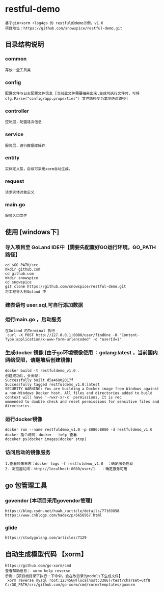# restful-demo
    基于gin+xorm +log4go 的 restful的demo示例，v1.0
    项目地址：https://github.com/snowspice/restful-demo.git
## 目录结构说明
### common
    存放一些工具类
### config
    配置文件与日志配置文件信息 [当前此文件需要抽离出来,生成可执行文件时，可将cfg.Parse("config/app.properties") 文件路径变为本地绝对路径]
### controller
    控制层，配置路由信息
### service
    服务层，进行数据库操作
### entity
    实体定义层，后续可采用xorm自动生成。
### request
    请求实体对象定义
### main.go
    服务入口文件
## 使用 [windows下]
### 导入项目至 GoLand IDE中【需要先配置好GO运行环境，GO_PATH路径】
    cd $GO_PATH/src
    mkdir github.com
    cd github.com
    mkdir snowspice
    cd snowspice
    git clone https://github.com/snowspice/restful-demo.git
    将工程导入到Goland 中
### 建表语句 user.sql,可自行添加数据
### 运行main.go ，启动服务
    在Goland 的Terminal 执行
     curl -X POST http://127.0.0.1:8080/user/findOne -H "Content-Type:application/x-www-form-urlencoded" -d "userId=1"

### 生成docker 镜像 [由于go环境镜像使用 ：golang:latest ，当前国内网络受限，请翻墙后创建镜像]
    docker build -t restfuldemo_v1.0 .
    创建成功后，会出现：
    Successfully built d5a46802017f
    Successfully tagged restfuldemo_v1.0:latest
    SECURITY WARNING: You are building a Docker image from Windows against a non-Windows Docker host. All files and directories added to build context will have '-rwxr-xr-x' permissions. It is rec
    ommended to double check and reset permissions for sensitive files and directories.

### 运行docker镜像
    docker run --name restfuldemo_v1.0 -p 8080:8080 -d restfuldemo_v1.0
    docker 指令说明：docker --help 查看
    doceker ps|docker images|docker stop|

### 访问启动的镜像服务
    1.查看镜像日志：docker logs -f restfuldemo_v1.0  ：确定服务启动
    2. 浏览器访问：http://localhost:8080/user/1   ：确定服务可用


## go 包管理工具

### govendor [本项目采用govendor管理]
    https://blog.csdn.net/huwh_/article/details/77169858
    https://www.cnblogs.com/hadex/p/6656567.html

### glide
    https://studygolang.com/articles/7129

## 自动生成模型代码 【xorm】
    https://github.com/go-xorm/cmd
    查看帮助信息： xorm help reverse
    示例：【项目根目录下执行一下命令，会在改目录的models下生成文件】
     xorm reverse mysql root:123456@(localhost:3306)/test?charset=utf8  C:/GO_PATH/src/github.com/go-xorm/cmd/xorm/templates/goxorm















